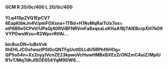 #### GCM R 20/0c/400 L 20/0c/400
**YLq41Sp2VQ1EpCV7**<br/>**6EapKIbkJn4V/pmFOXsna+1TBd+H7AvMqRaiTcIx7os=**<br/>**eiP6B9e5CPeV/UPaQj40RViBFNRVmFa8xqxaLsKHaA1BjTAIEBcrpXH7b09VYPGwsWzu+R2WpcrRtfAi...**<br/><br/>
**bic8ucDN+luBsVvk**<br/>**lIhEHLJCGsfwozIP5I0cQNTFgUcttDLLdU5RPhf6HOg=**<br/>**QP5oS4n+Xz2nyylVcnZE23kpwoVcHuwHMBxBXEzZrONZmC4uiZ/MpIUR1vT/Mq7dhJISOE654YqM9DW6...**